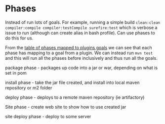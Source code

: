 # Phases

Instead of run lots of goals. For example, running a simple build
`clean:clean compiler:compile compiler:testCompile surefire:test` which is verbose a issue to run (although can create alias in bash profile). Can use phases to do this for us.

From the [table of phases mapped to plugins goals](https://maven.apache.org/guides/introduction/introduction-to-the-lifecycle.html#Packaging) we can see that each phase has mapping to a goal from a plugin. We can instead run `mvn test` and this will run all the phases before inclusively and thus run all the goals.


package phase - packages up code into a jar or war, depending on what is set in pom

install phase - take the jar file created, and install into local maven repository or m2 folder

deploy phase - deploys to a remote maven repository (ie artifactory)

Site phase - create web site to show how to use created jar

site deploy phase - deploy to some server
